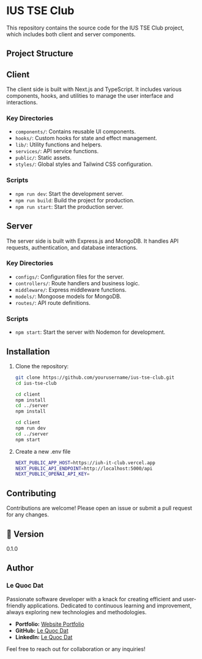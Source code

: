 # IUS TSE Club

This repository contains the source code for the IUS TSE Club project, which includes both client and server components.

## Project Structure

## Client

The client side is built with Next.js and TypeScript. It includes various components, hooks, and utilities to manage the user interface and interactions.

### Key Directories

- `components/`: Contains reusable UI components.
- `hooks/`: Custom hooks for state and effect management.
- `lib/`: Utility functions and helpers.
- `services/`: API service functions.
- `public/`: Static assets.
- `styles/`: Global styles and Tailwind CSS configuration.

### Scripts

- `npm run dev`: Start the development server.
- `npm run build`: Build the project for production.
- `npm run start`: Start the production server.

## Server

The server side is built with Express.js and MongoDB. It handles API requests, authentication, and database interactions.

### Key Directories

- `configs/`: Configuration files for the server.
- `controllers/`: Route handlers and business logic.
- `middleware/`: Express middleware functions.
- `models/`: Mongoose models for MongoDB.
- `routes/`: API route definitions.

### Scripts

- `npm start`: Start the server with Nodemon for development.

## Installation

1. Clone the repository:

   ```sh
   git clone https://github.com/yourusername/ius-tse-club.git
   cd ius-tse-club

   cd client
   npm install
   cd ../server
   npm install

   cd client
   npm run dev
   cd ../server
   npm start
   ```

2. Create a new .env file
   ```sh
   NEXT_PUBLIC_APP_HOST=https://iuh-it-club.vercel.app
   NEXT_PUBLIC_API_ENDPOINT=http://localhost:5000/api
   NEXT_PUBLIC_OPENAI_API_KEY=
   ```

## Contributing

Contributions are welcome! Please open an issue or submit a pull request for any changes.

## 📝 Version

0.1.0

## Author

### Le Quoc Dat

Passionate software developer with a knack for creating efficient and user-friendly applications. Dedicated to continuous learning and improvement, always exploring new technologies and methodologies.

- **Portfolio:** [Website Portfolio](https://ledat-portfolio.vercel.app/)
- **GitHub:** [Le Quoc Dat](https://github.com/le-dat)
- **LinkedIn:** [Le Quoc Dat](https://www.linkedin.com/in/le-quoc-dat)

Feel free to reach out for collaboration or any inquiries!

